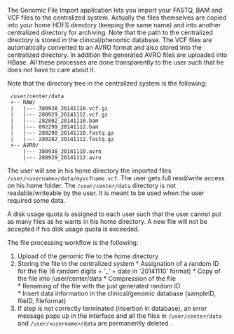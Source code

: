 The Genomic File Import application lets you import your FASTQ, BAM and VCF files to the centralized system. 
Actually the files themselves are copied into your home HDFS directory (keeping the same name) and into another centralized directory for archiving. Note that the path to the centralized directory is stored in the clinical/phenomic database. The VCF files are automatically converted to an AVRO format and also stored into the centralized directory. In addition the generated AVRO files are uploaded into HBase. All these processes are done transparently to the user such that he does not have to care about it. 

Note that the directory tree in the centralized system is the following: 

     /user/center/data
     +-- RAW/ 
     |	 |--- 380938_20141110.vcf.gz
     |   |--- 280929_20141112.vcf.gz 
     |   |--- 282802_20141110.bam 
     |	 |--- 092299_20141112.bam
     |	 |--- 280298_20141110.fastq.gz
     |	 |--- 280282_20141112.fastq.gz
     +-- AVRO/
      	 |--- 380938_20141110.avro
      	 |--- 280929_20141112.avro


The user will see in his home directory the imported files 
```/user/<username>/data/myvcfname.vcf```. The user gets full read/write access on his home folder. The ```/user/center/data``` directory is not readable/writeable by the user. It is meant to be used when the user required some data. 

A disk usage quota is assigned to each user such that the user cannot put as many files as he wants in his home directory. A new file will not be accepted if his disk usage quota is exceeded. 


The file processing workflow is the following: 

  1. Upload of the genomic file to the home directory
  2. Storing the file in the centralized system
    * Assignation of a random ID for the file (6 random digits + '_' + date in '20141110' format)
    * Copy of the file into /user/center/data 
    * Compression of the file		      
    * Renaming of the file with the just generated random ID	   
    * Insert data information in the clinical/genomic database (sampleID, fileID, fileformat)
  3. If step is not correctly terminated (insertion in database), an error message pops up in the interface and all the files in ```/user/center/data``` and ```/user/<username>/data``` are permanently deleted .
      
